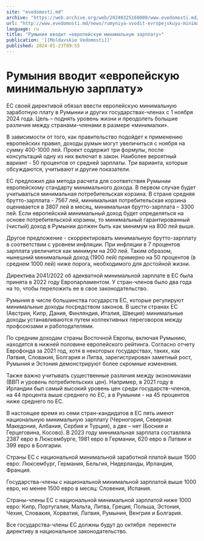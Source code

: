 ```yaml
---
site: "evedomosti.md"
archive: "https://web.archive.org/web/20240325160000/www.evedomosti.md/news/rumyniya-vvodit-evropejskuyu-minimalnuyu-zarplatu"
url: "http://www.evedomosti.md/news/rumyniya-vvodit-evropejskuyu-minimalnuyu-zarplatu"
language: ru
title: "Румыния вводит «европейскую минимальную зарплату»"
publication: '[[Moldavskie Vedomosti]]'
published: 2024-01-23T09:55
---
```


# Румыния вводит «европейскую минимальную зарплату»

ЕС своей директивой обязал ввести европейскую минимальную заработную плату в Румынии и других государствах-членах с 1 ноября 2024 года. Цель – поднять уровень жизни и преодолеть большие различия между странами-членами в размере «минималки».

В зависимости от того, как правительство подойдет к применению европейских правил, доходы румын могут увеличиться с ноября на сумму 400-1000 лей. Проект содержит три формулы, после консультаций одну из них включат в закон. Наиболее вероятный вариант - 50 процентов от средней зарплаты. Три варианта, которые обсуждаются, учитывают и другие показатели.

ЕС предложил два метода расчета для соответствия Румынии европейскому стандарту минимального дохода. В первом случае будет учитываться минимальная потребительская корзина. В стране средняя брутто-зарплата - 7567 лей, минимальная потребительская корзина оценивается в 3807 лей в месяц, минимальная брутто-зарплата – 3300 лей. Если европейский минимальный доход будет определяться на основе потребительской корзины, то минимальный гарантированный (чистый) доход в Румынии должен быть как минимум на 800 лей выше.

Другое предложение - скорректировать минимальную брутто-зарплату в соответствии с уровнем инфляции. При инфляции в 7 процентов зарплата увеличится как минимум на 200 лей. Таким образом, нынешний минимальный доход (1900 лей) примерно на 50 процентов (в среднем 1000 лей) ниже порога, необходимого для достойной жизни.

Директива 2041/2022 об адекватной минимальной зарплате в ЕС была принята в 2022 году Европарламентом. У стран-членов было два года на то, чтобы переложить ее в свое законодательство.

Румыния в числе большинства государств ЕС, которые регулируют минимальные доходы посредством законов. В шести странах ЕС (Австрия, Кипр, Дания, Финляндия, Италия, Швеция) минимальные доходы устанавливаются путем коллективных переговоров между профсоюзами и работодателями.

По средним доходам страны Восточной Европы, включая Румынию, находятся в нижней половине европейского рейтинга. Согласно отчету Еврофонда за 2021 год, хотя в некоторых государствах, таких, как Латвия, Словакия, Болгария и Литва, зарегистрирован заметный рост, Румыния и Эстония демонстрируют более скромные изменения.

Также важно учитывать существенные различия между экономиками (ВВП и уровень потребительских цен). Например, в 2021 году в Ирландии был самый высокий уровень цен среди государств-членов, на 44 процента выше среднего по ЕС, а в Румынии - на 45 процентов ниже среднего по ЕС.

В настоящее время из семи стран-кандидатов в ЕС пять имеют национальную минимальную зарплату (Черногория, Северная Македония, Албания, Сербия и Турция), а две – нет (Босния и Герцеговина, Косово). В 2023 году минимальная зарплата составляла 2387 евро в Люксембурге, 1981 евро в Германии, 620 евро в Латвии и 399 евро в Болгарии.

Страны ЕС с национальной минимальной заработной платой выше 1500 евро: Люксембург, Германия, Бельгия, Нидерланды, Ирландия, Франция.

Государства-члены с национальной минимальной зарплатой выше 1000 евро, но менее 1500 евро в месяц: Словения, Испания.

Страны-члены ЕС с национальной минимальной зарплатой ниже 1000 евро: Кипр, Португалия, Мальта, Литва, Греция, Польша, Эстония, Чехия, Словакия, Хорватия, Латвия, Румыния, Венгрия и Болгария.

Все государства-члены ЕС должны будут до октября  перенести директиву в национальное законодательство.